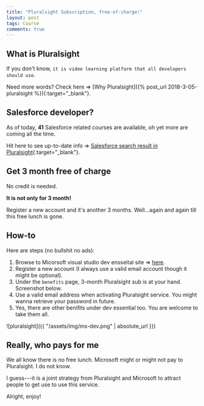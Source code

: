 ```yaml
---
title: "Pluralsight Subscription, free-of-charge!"
layout: post
tags: Course
comments: true
---
```

## What is Pluralsight

If you don't know, `it is video learning platform that all developers should use`. 

Need more words? Check here => [Why Pluralsight]({% post_url 2018-3-05-pluralsight %}){:target="_blank"}.

## Salesforce developer?

As of today, **41** Salesforce related courses are available, oh yet more are coming all the time.

Hit here to see up-to-date info => [Salesforce search result in Pluralsight](https://www.pluralsight.com/search?q=salesforce){:target="_blank"}.

## Get 3 month free of charge

No credit is needed.

**It is not only for 3 month!**

Register a new account and it's another 3 months. Well...again and again till this free lunch is gone.

## How-to

Here are steps (no bullshit no ads):

1. Browse to Micorsoft visual studio dev ensseital site => [here](https://www.visualstudio.com/dev-essentials/).
2. Register a new account (I always use a valid email account though it might be optional).
3. Under the `benefits` page, 3-month Pluralsight sub is at your hand. Screenshot below.
4. Use a valid email address when activating Pluralsight service. You might wanna retrieve your password in future.
4. Yes, there are other benifits under dev essential too. You are welcome to take them all.

![pluralsight]({{ "/assets/img/ms-dev.png" | absolute_url }})

## Really, who pays for me

We all know there is no free lunch. Microsoft might or might not pay to Pluralsight. I do not know.

I guess---it is a joint strategy from Pluralsight and Microsoft to attract people to get use to use this service.

Alright, enjoy!